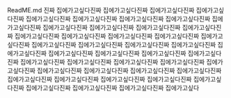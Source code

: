 ReadME.md
진짜 집에가고싶다진짜 집에가고싶다진짜 집에가고싶다진짜 집에가고싶다진짜 집에가고싶다진짜 집에가고싶다진짜 집에가고싶다진짜 집에가고싶다진짜 집에가고싶다진짜 집에가고싶다진짜 집에가고싶다진짜 집에가고싶다진짜 집에가고싶다진짜 집에가고싶다진짜 집에가고싶다진짜 집에가고싶다진짜 집에가고싶다진짜 집에가고싶다진짜 집에가고싶다진짜 집에가고싶다진짜 집에가고싶다진짜 집에가고싶다진짜 집에가고싶다진짜 집에가고싶다진짜 집에가고싶다진짜 집에가고싶다진짜 집에가고싶다진짜 집에가고싶다진짜 집에가고싶다진짜 집에가고싶다진짜 집에가고싶다진짜 집에가고싶다진짜 집에가고싶다진짜 집에가고싶다진짜 집에가고싶다진짜 집에가고싶다진짜 집에가고싶다진짜 집에가고싶다진짜 집에가고싶다진짜 집에가고싶다진짜 집에가고싶다진짜 집에가고싶다진짜 집에가고싶다진짜 집에가고싶다진짜 집에가고싶다